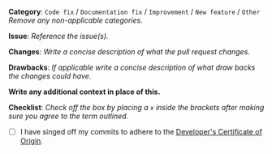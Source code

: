 **Category**: `Code fix` / `Documentation fix` / `Improvement` / `New feature` / `Other` *Remove any non-applicable categories.*

**Issue**: *Reference the issue(s).*

**Changes**: *Write a concise description of what the pull request changes.*



**Drawbacks**: *If applicable write a concise description of what draw backs the changes could have.*



**Write any additional context in place of this.**

**Checklist**: *Check off the box by placing a `x` inside the brackets after making sure you agree to the term outlined.*
* [ ] I have singed off my commits to adhere to the [Developer's Certificate of Origin](https://github.com/doars/doars/blob/master/DCO).
